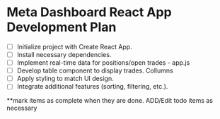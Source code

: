# Meta Dashboard React App Development Plan

- [ ] Initialize project with Create React App.
- [ ] Install necessary dependencies.
- [ ] Implement real-time data for positions/open trades - app.js
- [ ] Develop table component to display trades. Collumns 
- [ ] Apply styling to match UI design.
- [ ] Integrate additional features (sorting, filtering, etc.).

**mark items as complete when they are done.  ADD/Edit todo items as necessary
